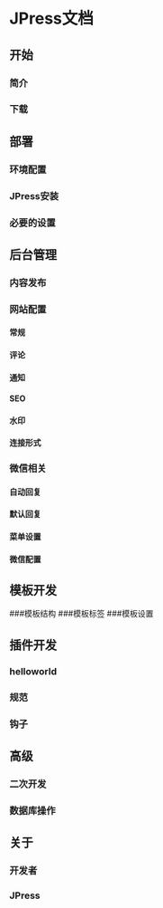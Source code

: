 # JPress文档



## 开始
### 简介
### 下载

## 部署
### 环境配置
### JPress安装
### 必要的设置

## 后台管理

### 内容发布
### 网站配置
#### 常规
#### 评论
#### 通知
#### SEO
#### 水印
#### 连接形式

### 微信相关

#### 自动回复
#### 默认回复
#### 菜单设置
#### 微信配置



## 模板开发
###模板结构
###模板标签
###模板设置

## 插件开发
### helloworld
### 规范
### 钩子

## 高级
### 二次开发
### 数据库操作

## 关于
### 开发者
### JPress